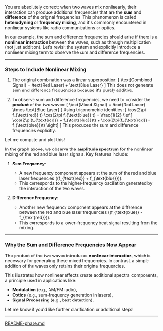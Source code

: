 You are absolutely correct: when two waves mix nonlinearly, their interaction can produce additional frequencies that are the **sum** and **difference** of the original frequencies. This phenomenon is called **heterodyning** or **frequency mixing**, and it's commonly encountered in nonlinear systems like radio communications or optics.

In our example, the sum and difference frequencies should arise if there is a **nonlinear interaction** between the waves, such as through multiplication (not just addition). Let's revisit the system and explicitly introduce a nonlinear mixing term to observe the sum and difference frequencies.

---

### Steps to Include Nonlinear Mixing
1. The original combination was a linear superposition:
   \[
   \text{Combined Signal} = \text{Red Laser} + \text{Blue Laser}
   \]
   This does not generate sum and difference frequencies because it's purely additive.

2. To observe sum and difference frequencies, we need to consider the **product** of the two waves:
   \[
   \text{Mixed Signal} = \text{Red Laser} \times \text{Blue Laser}
   \]
   Using trigonometric identities:
   \[
   \cos(2\pi f_{\text{red}} t) \cos(2\pi f_{\text{blue}} t) = \frac{1}{2} \left[ \cos(2\pi(f_{\text{red}} + f_{\text{blue}})t) + \cos(2\pi(f_{\text{red}} - f_{\text{blue}})t) \right]
   \]
   This produces the sum and difference frequencies explicitly.

Let me compute and plot this!

In the graph above, we observe the **amplitude spectrum** for the nonlinear mixing of the red and blue laser signals. Key features include:

1. **Sum Frequency**:
   - A new frequency component appears at the sum of the red and blue laser frequencies (\(f_{\text{red}} + f_{\text{blue}}\)).
   - This corresponds to the higher-frequency oscillation generated by the interaction of the two waves.

2. **Difference Frequency**:
   - Another new frequency component appears at the difference between the red and blue laser frequencies (\(f_{\text{blue}} - f_{\text{red}}\)).
   - This corresponds to a lower-frequency beat signal resulting from the mixing.

---

### Why the Sum and Difference Frequencies Now Appear
The product of the two waves introduces **nonlinear interaction**, which is necessary for generating these mixed frequencies. In contrast, a simple addition of the waves only retains their original frequencies.

This illustrates how nonlinear effects create additional spectral components, a principle used in applications like:
- **Modulation** (e.g., AM/FM radio),
- **Optics** (e.g., sum-frequency generation in lasers),
- **Signal Processing** (e.g., beat detection).

Let me know if you'd like further clarification or additional steps!


---

[README-phase.md](https://t2m.io/6ERVSD1)
